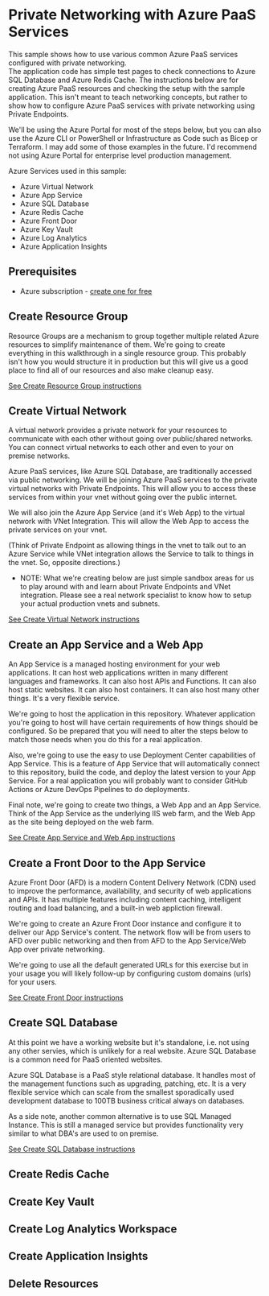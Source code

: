 # Private Networking with Azure PaaS Services

This sample shows how to use various common Azure PaaS services configured with private networking.  
The application code has simple test pages to check connections to Azure SQL Database and Azure Redis Cache.
The instructions below are for creating Azure PaaS resources and checking the setup with the sample application.
This isn't meant to teach networking concepts, but rather to show how to configure Azure PaaS services with private networking using Private Endpoints.

We'll be using the Azure Portal for most of the steps below, but you can also use the Azure CLI or PowerShell or Infrastructure as Code such as Bicep or Terraform.  I may add some of those examples in the future.  I'd recommend not using Azure Portal for enterprise level production management.

Azure Services used in this sample:
- Azure Virtual Network
- Azure App Service
- Azure SQL Database
- Azure Redis Cache
- Azure Front Door
- Azure Key Vault
- Azure Log Analytics
- Azure Application Insights

## Prerequisites

- Azure subscription - [create one for free](https://azure.microsoft.com/free/)

## Create Resource Group
Resource Groups are a mechanism to group together multiple related Azure resources to simplify maintenance of them. 
We're going to create everything in this walkthrough in a single resource group.  This probably isn't how you would structure it in production but this will give us a good place to find all of our resources and also make cleanup easy.

[See Create Resource Group instructions](docs/create-resource-group.md)


## Create Virtual Network
A virtual network provides a private network for your resources to communicate with each other without going over public/shared networks.  You can connect virtual networks to each other and even to your on premise networks.

Azure PaaS services, like Azure SQL Database, are traditionally accessed via public networking.  We will be joining Azure PaaS services to the private virtual networks with Private Endpoints.  This will allow you to access these services from within your vnet without going over the public internet.

We will also join the Azure App Service (and it's Web App) to the virtual network with VNet Integration.  This will allow the Web App to access the private services on your vnet.

(Think of Private Endpoint as allowing things in the vnet to talk out to an Azure Service while VNet integration allows the Service to talk to things in the vnet.  So, opposite directions.)

* NOTE: What we're creating below are just simple sandbox areas for us to play around with and learn about Private Endpoints and VNet integration. Please see a real network specialist to know how to setup your actual production vnets and subnets.

[See Create Virtual Network instructions](docs/create-virtual-network.md)



## Create an App Service and a Web App
An App Service is a managed hosting environment for your web applications.  It can host web applications written in many different languages and frameworks.  It can also host APIs and Functions.  It can also host static websites.  It can also host containers.  It can also host many other things.  It's a very flexible service.

We're going to host the application in this repository.  Whatever application you're going to host will have certain requirements of how things should be configured.  So be prepared that you will need to alter the steps below to match those needs when you do this for a real application.

Also, we're going to use the easy to use Deployment Center capabilities of App Service.  This is a feature of App Service that will automatically connect to this repository, build the code, and deploy the latest version to your App Service.  For a real application you will probably want to consider GitHub Actions or Azure DevOps Pipelines to do deployments.

Final note, we're going to create two things, a Web App and an App Service. Think of the App Service as the underlying IIS web farm, and the Web App as the site being deployed on the web farm.

[See Create App Service and Web App instructions](docs/create-web-app.md)

## Create a Front Door to the App Service
Azure Front Door (AFD) is a modern Content Delivery Network (CDN) used to improve the performance, availability, and security of web applications and APIs.  It has multiple features including content caching, intelligent routing and load balancing, and a built-in web appliction firewall.

We're going to create an Azure Front Door instance and configure it to deliver our App Service's content.  The network flow will be from users to AFD over public networking and then from AFD to the App Service/Web App over private networking.

We're going to use all the default generated URLs for this exercise but in your usage you will likely follow-up by configuring custom domains (urls) for your users.

[See Create Front Door instructions](docs/create-front-door.md)

## Create SQL Database
At this point we have a working website but it's standalone, i.e. not using any other servies, which is unlikely for a real website.  Azure SQL Database is a common need for PaaS oriented websites.

Azure SQL Database is a PaaS style relational database.  It handles most of the management functions such as upgrading, patching, etc.  It is a very flexible service which can scale from the smallest sporadically used development database to 100TB business critical always on databases.

As a side note, another common alternative is to use SQL Managed Instance.  This is still a managed service but provides functionality very similar to what DBA's are used to on premise.  

[See Create SQL Database instructions](docs/create-sql-database.md)


## Create Redis Cache

## Create Key Vault

## Create Log Analytics Workspace

## Create Application Insights

## Delete Resources


